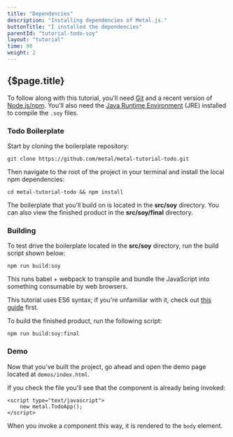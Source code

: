 ```yaml
---
title: "Dependencies"
description: "Installing dependencies of Metal.js."
buttonTitle: "I installed the dependencies"
parentId: "tutorial-todo-soy"
layout: "tutorial"
time: 90
weight: 2
---
```


## {$page.title}

To follow along with this tutorial, you'll need [Git](https://git-scm.com/) and
a recent version of [Node.js/npm](https://nodejs.org/). You'll also need the 
[Java Runtime Environment](http://www.oracle.com/technetwork/java/javase/downloads/jre8-downloads-2133155.html) (JRE)
installed to compile the `.soy` files.

### Todo Boilerplate

Start by cloning the boilerplate repository:

```text/x-sh
git clone https://github.com/metal/metal-tutorial-todo.git
```

Then navigate to the root of the project in your terminal and install the local
npm dependencies:

```text/x-sh
cd metal-tutorial-todo && npm install
```

The boilerplate that you'll build on is located in the **src/soy** directory. 
You can also view the finished product in the **src/soy/final** directory.

### Building

To test drive the boilerplate located in the **src/soy** directory, run the 
build script shown below:

```text/x-sh
npm run build:soy
```

This runs babel + webpack to transpile and bundle the JavaScript into something 
consumable by web browsers.

This tutorial uses ES6 syntax; if you're unfamiliar with it, check out 
[this guide](https://babeljs.io/learn-es2015/) first.

To build the finished product, run the following script:

```text/x-sh
npm run build:soy:final
```

### Demo

Now that you've built the project, go ahead and open the demo page located at 
`demos/index.html`.

If you check the file you'll see that the component is already being invoked:

```text/xml
<script type="text/javascript">
	new metal.TodoApp();
</script>
```

When you invoke a component this way, it is rendered to the `body` element.
